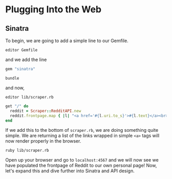 # Plugging Into the Web

## Sinatra
To begin, we are going to add a simple line to our Gemfile.

`editor Gemfile`

and we add the line

```RUBY
gem "sinatra"
```

`bundle`

and now,

`editor lib/scraper.rb`

```RUBY
get "/" do
  reddit = Scraper::RedditAPI.new
  reddit.frontpage.map { |l| "<a href='#{l.uri.to_s}'>#{l.text}</a><br>" }
end
```

If we add this to the bottom of `scraper.rb`, we are doing something quite simple. We are returning
a list of the links wrapped in simple `<a>` tags will now render properly in the browser.

`ruby lib/scraper.rb`

Open up your browser and go to `localhost:4567` and we will now see we have populated the frontpage
of Reddit to our own personal page! Now, let's expand this and dive further into Sinatra and API design.




